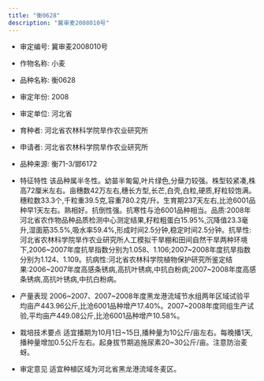 ```yaml
---
title: "衡0628"
description: "冀审麦2008010号"
---
```

* 审定编号:  冀审麦2008010号

*  作物名称:  小麦

*  品种名称:  衡0628

*  审定年份:  2008

*  审定单位:  河北省

* 育种者:  河北省农林科学院旱作农业研究所

*  申请者:  河北省农林科学院旱作农业研究所

*  品种来源:  衡71-3/邯6172

*  特征特性
该品种属半冬性。幼苗半匍匐,叶片绿色,分蘖力较强。株型较紧凑,株高72厘米左右。亩穗数42万左右,穗长方型,长芒,白壳,白粒,硬质,籽粒较饱满。穗粒数33.3个,千粒重39.5克,容重780.2克/升。生育期237天左右,比沧6001品种早1天左右。熟相好。抗倒性强。抗寒性与沧6001品种相当。品质:2008年河北省农作物品种品质检测中心测定结果,籽粒粗蛋白15.95%,沉降值23.3毫升,湿面筋35.5%,吸水率59.4%,形成时间2.5分钟,稳定时间2.5分钟。抗旱性:河北省农林科学院旱作农业研究所人工模拟干旱棚和田间自然干旱两种环境下,2006~2007年度抗旱指数分别为1.058、1.106;2007~2008年度抗旱指数分别为1.124、1.109。抗病性:河北省农林科学院植物保护研究所鉴定结果:2006~2007年度高感条锈病,高抗叶锈病,中抗白粉病;2007~2008年度高感条锈病,高抗叶锈病,中抗白粉病。

*  产量表现
2006~2007、2007~2008年度黑龙港流域节水组两年区域试验平均亩产443.96公斤,比沧6001品种增产17.40%。2007~2008年度同组生产试验,平均亩产449.08公斤,比沧6001品种增产10.58%。

*  栽培技术要点
适宜播期为10月1日~15日,播种量为10公斤/亩左右。每晚播1天,播种量增加0.5公斤左右。起身拔节期追施尿素20~30公斤/亩。注意防治麦蚜。

*  审定意见
适宜种植区域为河北省黑龙港流域冬麦区。
